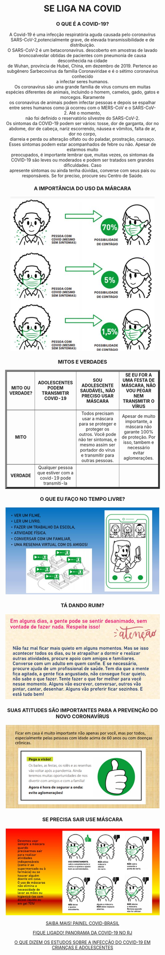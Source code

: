 <!DOCTYPE html>
<html>

 
<head>
  <link rel="stylesheet" href="teste.css">

</head>
<title> SE LIGA NA COVID</title>

<body>
  <div style="text-align:center">

  <h1>SE LIGA NA COVID</h1>
  <h3>O QUE É A COVID-19?</h3>
  <P>A Covid-19 é uma infecção respiratória aguda causada pelo coronavírus SARS-CoV-2,potencialmente grave, de
    elevada transmissibilidade e de distribuição. <br>O SARS-CoV-2 é um betacoronavírus. descoberto em amostras de
    lavado broncoalveolar obtidas de pacientes
    com pneumonia de causa desconhecida na cidade <br> de Wuhan, província de Hubei, China, em dezembro de 2019.
    Pertence ao subgênero Sarbecovírus da família Coronaviridae e é o sétimo coronavírus conhecido <br> a infectar
    seres humanos. <br>Os coronavírus são uma grande família de vírus comuns em muitas espécies diferentes de
    animais, incluindo o
    homem, camelos, gado, gatos e morcegos. Raramente <br> os coronavírus de animais podem infectar pessoas e
    depois se espalhar entre seres humanos como já ocorreu com o MERS-CoV e o SARS-CoV-2. Até o momento, <br>
    não foi definido o reservatório silvestre do SARS-CoV-2. <br> Os sintomas da COVID-19 podem ser vários: tosse,
    dor de garganta, dor no abdome, dor de cabeça, nariz
    escorrendo, náusea e vômitos, falta de ar, dor no corpo, <br> diarreia e perda ou alteração olfato ou do
    paladar,
    prostração, cansaço. Esses sintomas podem estar acompanhados de febre ou não. Apesar de estarmos muito <br>
    preocupados, é importante lembrar que, muitas vezes, os sintomas da COVID-19 são leves ou moderados e
    podem ser tratados sem grandes dificuldades. Caso <br> apresente sintomas ou ainda tenha dúvidas, converse com
    seus pais ou responsáveis. Se for preciso, procure seu Centro de Saúde. </P>
  <h3>A IMPORTÂNCIA DO USO DA MÁRCARA</h3>

  <img src="1.JPG">
  <h3>MITOS E VERDADES</h3>
  <table border="5">
    <tr>
      <td><b>MITO OU VERDADE?</b></td>
      <td><B>ADOLESCENTES PODEM TRANSMITIR COVID-19</B></td>
      <td><B>SOU ADOLESCENTE SAUDÁVEL, NÃO PRECISO USAR MÁSCARA</B></td>
      <td><B>SE EU FOR A UMA FESTA DE MÁSCARA, NÃO VOU PEGAR NEM TRANSMITIR O VÍRUS</B></td>
    </tr>
    <tr>
      <td> <B> MITO</B></td>
      <td></td>
      <td>Todos precisam usar a máscara para se proteger e proteger os outros. Você pode não ter sintomas, e mesmo
        assim ser portador do vírus e transmitir para outras pessoas.</td>
      <td>Apesar de muito importante, a máscara não garante 100% de proteção. Por isso, tambem e necessário evitar
        aglomerações.</td>
    </tr>
    <TR>
      <Td><b>VERDADE</b></Td>
      <Td>Qualquer pessoa que estiver com a covid-19 pode transmiti-la</Td>
      <Td></Td>
      <Td></Td>
    </TR>

  </table>

  <h3>O QUE EU FAÇO NO TEMPO LIVRE?</h3>
  <img src="3.JPG">
  <h3>TÁ DANDO RUIM?</h3>
  <img src="4.JPG">
  <h3>SUAS ATITUDES SÃO IMPORTANTES PARA A PREVENÇÃO DO NOVO CORONAVÍRUS</h3>
  <img src="5.JPG">
  <h3>SE PRECISA SAIR USE MÁSCARA</h3>
  <img src="6.JPG">
  <p><a href="https://covid.saude.gov.br/">SAIBA MAIS! PAINEL COVID-BRASIL</a></p>
  <p> <a href="https://experience.arcgis.com/experience/38efc69787a346959c931568bd9e2cc4">FIQUE LIGADO! PANORAMA DA
      COVID-19 NO RJ</a></p>
  <a href="http://www.iff.fiocruz.br/pdf/covid19_saude_crianca_adolescente.pdf">O QUE DIZEM OS ESTUDOS SOBRE A INFECÇÃO
    DO COVID-19 EM CRIANÇAS E ADOLESCENTES</a>
  </div>
</body>

</html>
